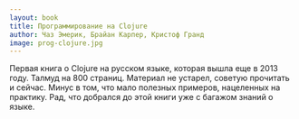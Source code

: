 ```yaml
---
layout: book
title: Программирование на Сlojure
author: Чаз Эмерик, Брайан Карпер, Кристоф Гранд
image: prog-clojure.jpg
---
```


Первая книга о Сlojure на русском языке, которая вышла еще в 2013 году. Талмуд
на 800 страниц. Материал не устарел, советую прочитать и сейчас. Минус в том,
что мало полезных примеров, нацеленных на практику. Рад, что добрался до этой
книги уже с багажом знаний о языке.
